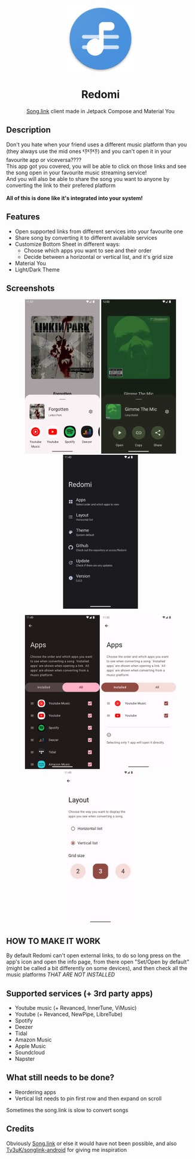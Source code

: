 <div align="center">
  <img width="180" height="180" src="/app/src/main/res/mipmap-xxxhdpi/ic_launcher.png">
  <h1>Redomi</h1>
  <p><a href="https://song.link/">Song.link</a> client made in Jetpack Compose and Material You</p>
</div>

## Description

Don't you hate when your friend uses a different music platform than you (they always use the mid ones 👎👎👎) and you can't open it in your favourite app or viceversa???? <br/>
This app got you covered, you will be able to click on those links and see the song open in your favourite music streaming service! <br/>
And you will also be able to share the song you want to anyone by converting the link to their prefered platform <br/> <br/>
<b> All of this is done like it's integrated into your system! </b>

## Features

- Open supported links from different services into your favourite one
- Share song by converting it to different available services
- Customize Bottom Sheet in different ways:
  - Choose which apps you want to see and their order 
  - Decide between a horizontal or vertical list, and it's grid size
- Material You
- Light/Dark Theme

## Screenshots

<p align="center">
  <img src="/preview/screenshot_5.png" width="200" />
  <img src="/preview/screenshot_6.png" width="200" />
  <img src="/preview/screenshot_1.png" width="200" />
</p>
<p align="center">
  <img src="/preview/screenshot_2.png" width="200" />
  <img src="/preview/screenshot_4.png" width="200" />
  <img src="/preview/screenshot_3.png" width="200" />
</p>

## HOW TO MAKE IT WORK

By default Redomi can't open external links, to do so long press on the app's icon and open the info page,
from there open "Set/Open by default" (might be called a bit differently on some devices), and then check all the
music platforms *THAT ARE NOT INSTALLED*

## Supported services (+ 3rd party apps)

- Youtube music (+ Revanced, InnerTune, ViMusic)
- Youtube (+ Revanced, NewPipe, LibreTube)
- Spotify
- Deezer
- Tidal
- Amazon Music
- Apple Music
- Soundcloud
- Napster

## What still needs to be done?

- Reordering apps
- Vertical list needs to pin first row and then expand on scroll

Sometimes the song.link is slow to convert songs

## Credits

Obviously [Song.link](https://song.link/) or else it would have not been possible, and also [Ty3uK/songlink-android](https://github.com/Ty3uK/songlink-android) for giving me inspiration
